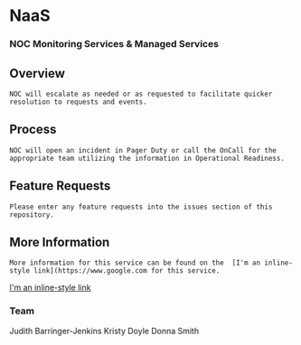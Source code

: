 # NaaS

###	NOC Monitoring Services & Managed Services

	
	
		 
## Overview
	NOC will escalate as needed or as requested to facilitate quicker resolution to requests and events.
## Process
	NOC will open an incident in Pager Duty or call the OnCall for the appropriate team utilizing the information in Operational Readiness.
	
## Feature Requests
	Please enter any feature requests into the issues section of this repository.
	
	
## More Information
	More information for this service can be found on the  [I'm an inline-style link](https://www.google.com for this service.

[I'm an inline-style link](https://www.google.com)

		
###	Team
Judith Barringer-Jenkins
Kristy Doyle
Donna Smith

